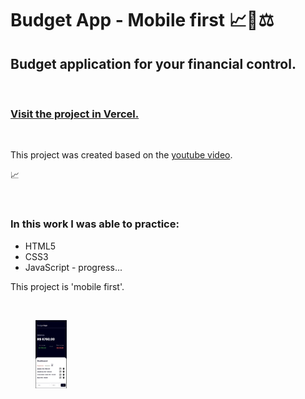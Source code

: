 # Budget App - Mobile first 📈👜⚖

## Budget application for your financial control.

<br>

### <a href="https://budget-app-ivory.vercel.app/">Visit the project in Vercel.</a>

<br>

This project was created based on the <a href="https://www.youtube.com/watch?v=SQbCwfGC7EM">youtube video</a>.

📈

<br>

### In this work I was able to practice:

* HTML5
* CSS3
* JavaScript - progress...

This project is 'mobile first'.

<br>

<figure>
  <img src="assets/images/readme.gif" alt="budget add image exemple" width=50px>
</figure>
